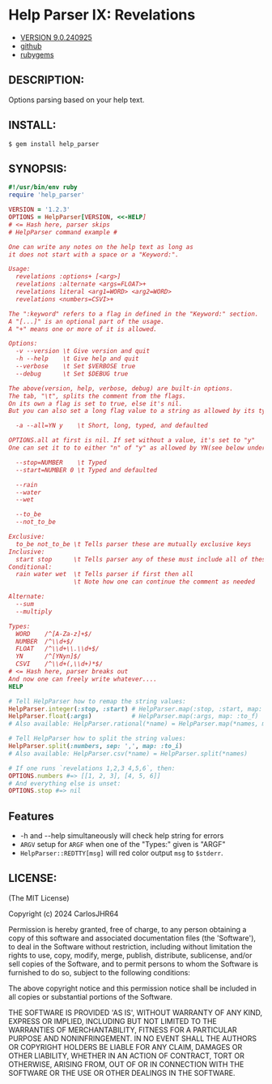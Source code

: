# Help Parser IX: Revelations

* [VERSION 9.0.240925](https://github.com/carlosjhr64/help_parser/releases)
* [github](https://www.github.com/carlosjhr64/help_parser)
* [rubygems](https://rubygems.org/gems/help_parser)

## DESCRIPTION:

Options parsing based on your help text.

## INSTALL:
```console
$ gem install help_parser
```
## SYNOPSIS:
<!-- The following PREVIEW has been approved for ALL PROGRAMMERS by CarlosJHR64.
For the README validator that checks against me lying....
```ruby
unless File.basename($PROGRAM_NAME) == 'revelations'
  # For example's sake say
  $PROGRAM_NAME = 'revelations'
  # and ARGV is
  ARGV.concat ['1,2,3','4,5,6']
  # and proceed as if run as: `revelations 1,2,3 4,5,6`
end
```
The following gem has been rated
| M | Mature | -->
```ruby
#!/usr/bin/env ruby
require 'help_parser'

VERSION = '1.2.3'
OPTIONS = HelpParser[VERSION, <<-HELP]
# <= Hash here, parser skips
# HelpParser command example #

One can write any notes on the help text as long as
it does not start with a space or a "Keyword:".

Usage:
  revelations :options+ [<arg>]
  revelations :alternate <args=FLOAT>+
  revelations literal <arg1=WORD> <arg2=WORD>
  revelations <numbers=CSVI>+

The ":keyword" refers to a flag in defined in the "Keyword:" section.
A "[...]" is an optional part of the usage.
A "+" means one or more of it is allowed.

Options:
  -v --version \t Give version and quit
  -h --help    \t Give help and quit
  --verbose    \t Set $VERBOSE true
  --debug      \t Set $DEBUG true

The above(version, help, verbose, debug) are built-in options.
The tab, "\t", splits the comment from the flags.
On its own a flag is set to true, else it's nil.
But you can also set a long flag value to a string as allowed by its type.

  -a --all=YN y    \t Short, long, typed, and defaulted

OPTIONS.all at first is nil. If set without a value, it's set to "y"
One can set it to to either "n" of "y" as allowed by YN(see below under Types:).

  --stop=NUMBER    \t Typed
  --start=NUMBER 0 \t Typed and defaulted

  --rain
  --water
  --wet

  --to_be
  --not_to_be

Exclusive:
  to_be not_to_be \t Tells parser these are mutually exclusive keys
Inclusive:
  start stop      \t Tells parser any of these must include all of these
Conditional:
  rain water wet  \t Tells parser if first then all
                  \t Note how one can continue the comment as needed

Alternate:
  --sum
  --multiply

Types:
  WORD    /^[A-Za-z]+$/
  NUMBER  /^\\d+$/
  FLOAT   /^\\d+\\.\\d+$/
  YN      /^[YNyn]$/
  CSVI    /^\\d+(,\\d+)*$/
# <= Hash here, parser breaks out
And now one can freely write whatever....
HELP

# Tell HelpParser how to remap the string values:
HelpParser.integer(:stop, :start) # HelpParser.map(:stop, :start, map: :to_i)
HelpParser.float(:args)           # HelpParser.map(:args, map: :to_f)
# Also available: HelpParser.rational(*name) = HelpParser.map(*names, map: to_r)

# Tell HelpParser how to split the string values:
HelpParser.split(:numbers, sep: ',', map: :to_i)
# Also available: HelpParser.csv(*name) = HelpParser.split(*names)

# If one runs `revelations 1,2,3 4,5,6`, then:
OPTIONS.numbers #=> [[1, 2, 3], [4, 5, 6]]
# And everything else is unset:
OPTIONS.stop #=> nil
```
## Features

* -h and --help simultaneously will check help string for errors
* `ARGV` setup for `ARGF` when one of the "Types:" given is "ARGF"
* `HelpParser::REDTTY[msg]` will red color output `msg` to `$stderr`.

## LICENSE:

(The MIT License)

Copyright (c) 2024 CarlosJHR64

Permission is hereby granted, free of charge, to any person obtaining
a copy of this software and associated documentation files (the
'Software'), to deal in the Software without restriction, including
without limitation the rights to use, copy, modify, merge, publish,
distribute, sublicense, and/or sell copies of the Software, and to
permit persons to whom the Software is furnished to do so, subject to
the following conditions:

The above copyright notice and this permission notice shall be
included in all copies or substantial portions of the Software.

THE SOFTWARE IS PROVIDED 'AS IS', WITHOUT WARRANTY OF ANY KIND,
EXPRESS OR IMPLIED, INCLUDING BUT NOT LIMITED TO THE WARRANTIES OF
MERCHANTABILITY, FITNESS FOR A PARTICULAR PURPOSE AND NONINFRINGEMENT.
IN NO EVENT SHALL THE AUTHORS OR COPYRIGHT HOLDERS BE LIABLE FOR ANY
CLAIM, DAMAGES OR OTHER LIABILITY, WHETHER IN AN ACTION OF CONTRACT,
TORT OR OTHERWISE, ARISING FROM, OUT OF OR IN CONNECTION WITH THE
SOFTWARE OR THE USE OR OTHER DEALINGS IN THE SOFTWARE.

